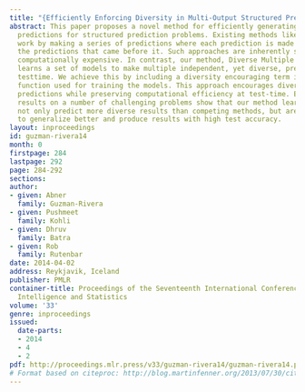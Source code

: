 ```yaml
---
title: "{Efficiently Enforcing Diversity in Multi-Output Structured Prediction}"
abstract: This paper proposes a novel method for efficiently generating multiple diverse
  predictions for structured prediction problems. Existing methods like SDPPs or DivMBest
  work by making a series of predictions where each prediction is made after considering
  the predictions that came before it. Such approaches are inherently sequential and
  computationally expensive. In contrast, our method, Diverse Multiple Choice Learning,
  learns a set of models to make multiple independent, yet diverse, predictions at
  testtime. We achieve this by including a diversity encouraging term in the loss
  function used for training the models. This approach encourages diversity in the
  predictions while preserving computational efficiency at test-time. Experimental
  results on a number of challenging problems show that our method learns models that
  not only predict more diverse results than competing methods, but are also able
  to generalize better and produce results with high test accuracy.
layout: inproceedings
id: guzman-rivera14
month: 0
firstpage: 284
lastpage: 292
page: 284-292
sections: 
author:
- given: Abner
  family: Guzman-Rivera
- given: Pushmeet
  family: Kohli
- given: Dhruv
  family: Batra
- given: Rob
  family: Rutenbar
date: 2014-04-02
address: Reykjavik, Iceland
publisher: PMLR
container-title: Proceedings of the Seventeenth International Conference on Artificial
  Intelligence and Statistics
volume: '33'
genre: inproceedings
issued:
  date-parts:
  - 2014
  - 4
  - 2
pdf: http://proceedings.mlr.press/v33/guzman-rivera14/guzman-rivera14.pdf
# Format based on citeproc: http://blog.martinfenner.org/2013/07/30/citeproc-yaml-for-bibliographies/
---
```

